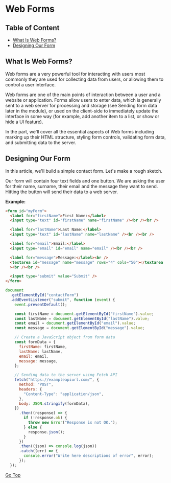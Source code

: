 # Web Forms

## Table of Content

- [What Is Web Forms?](#what-is-web-forms)
- [Designing Our Form](#designing-our-form)

## What Is Web Forms?

Web forms are a very powerful tool for interacting with users most commonly they are used for collecting data from users, or allowing them to control a user interface.

Web forms are one of the main points of interaction between a user and a website or application. Forms allow users to enter data, which is generally sent to a web server for processing and storage (see Sending form data later in the module), or used on the client-side to immediately update the interface in some way (for example, add another item to a list, or show or hide a UI feature).

In the part, we'll cover all the essential aspects of Web forms including marking up their HTML structure, styling form controls, validating form data, and submitting data to the server.

## Designing Our Form

In this article, we'll build a simple contact form. Let's make a rough sketch.

Our form will contain four text fields and one button. We are asking the user for their name, surname, their email and the message they want to send. Hitting the button will send their data to a web server.

**Example:**

```html
<form id="myForm">
  <label for="firstName">First Name:</label>
  <input type="text" id="firstName" name="firstName" /><br /><br />

  <label for="lastName">Last Name:</label>
  <input type="text" id="lastName" name="lastName" /><br /><br />

  <label for="email">Email:</label>
  <input type="email" id="email" name="email" /><br /><br />

  <label for="message">Message:</label><br />
  <textarea id="message" name="message" rows="4" cols="50"></textarea
  ><br /><br />

  <input type="submit" value="Submit" />
</form>
```

```js
document
  .getElementById("contactForm")
  .addEventListener("submit", function (event) {
    event.preventDefault();

    const firstName = document.getElementById("firstName").value;
    const lastName = document.getElementById("lastName").value;
    const email = document.getElementById("email").value;
    const message = document.getElementById("message").value;

    // Create a JavaScript object from form data
    const formData = {
      firstName: firstName,
      lastName: lastName,
      email: email,
      message: message,
    };

    // Sending data to the server using Fetch API
    fetch("https://exampleapiurl.com/", {
      method: "POST",
      headers: {
        "Content-Type": "application/json",
      },
      body: JSON.stringify(formData),
    })
      .then((response) => {
        if (!response.ok) {
          throw new Error("Response is not OK.");
        } else {
          response.json();
        }
      })
      .then((json) => console.log(json))
      .catch((err) => {
        console.error("Write here descriptions of error", error);
      });
  });
```

[Go Top](#web-forms)
